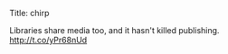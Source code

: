 Title: chirp

Libraries share media too, and it hasn't killed publishing. <a href="http://t.co/yPr68nUd">http://t.co/yPr68nUd</a>
